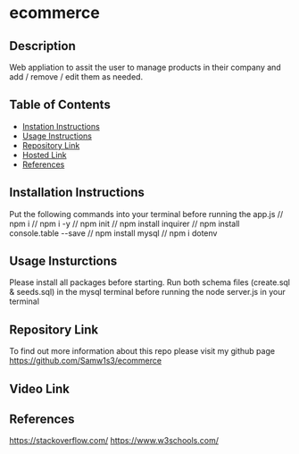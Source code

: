 # ecommerce

## Description
Web appliation to assit the user to manage products in their company and add / remove / edit them as needed.
## Table of Contents
- [Instation Instructions](#installation-instructions)
- [Usage Instructions](#usage-instructions)
- [Repository Link](#repository-link)
- [Hosted Link](#hosted-link) 
- [References](#references)

## Installation Instructions
Put the following commands into your terminal before running the app.js
// npm i
// npm i -y
// npm init
//  npm install inquirer
// npm install console.table --save
// npm install mysql
// npm i dotenv

## Usage Insturctions

Please install all packages before starting. Run both schema files (create.sql & seeds.sql) in the mysql terminal before running the node server.js in your terminal 

## Repository Link
To find out more information about this repo please visit my github page https://github.com/Samw1s3/ecommerce

## Video Link


## References
https://stackoverflow.com/
https://www.w3schools.com/